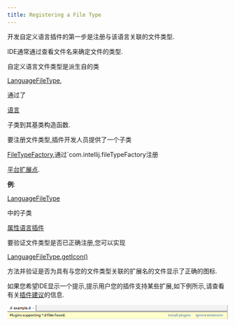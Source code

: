 ```yaml
---
title: Registering a File Type
---
```


开发自定义语言插件的第一步是注册与该语言关联的文件类型.

IDE通常通过查看文件名来确定文件的类型.


自定义语言文件类型是派生自的类

[LanguageFileType](upsource:///platform/core-api/src/com/intellij/openapi/fileTypes/LanguageFileType.java),

通过了

[语言](upsource:///platform/core-api/src/com/intellij/lang/Language.java)

子类到其基类构造函数.

要注册文件类型,插件开发人员提供了一个子类

[FileTypeFactory](upsource:///platform/platform-api/src/com/intellij/openapi/fileTypes/FileTypeFactory.java),通过`com.intellij.fileTypeFactory注册

[平台扩展点](upsource:///platform/platform-resources/src/META-INF/PlatformExtensionPoints.xml).


**例**:

[LanguageFileType](upsource:///platform/core-api/src/com/intellij/openapi/fileTypes/LanguageFileType.java)

中的子类

[属性语言插件](upsource:///plugins/properties/properties-psi-api/src/com/intellij/lang/properties/PropertiesFileType.java)


要验证文件类型是否已正确注册,您可以实现

[LanguageFileType.getIcon()](upsource:///platform/core-api/src/com/intellij/openapi/fileTypes/LanguageFileType.java)

方法并验证是否为具有与您的文件类型关联的扩展名的文件显示了正确的图标.


如果您希望IDE显示一个提示,提示用户您的插件支持某些扩展,如下例所示,请查看有关[插件建议](/plugin_repository/feature_extractor.md)的信息.


![文件扩展名的功能类型](/plugin_repository/img/feature_extractor_extensions.png)


